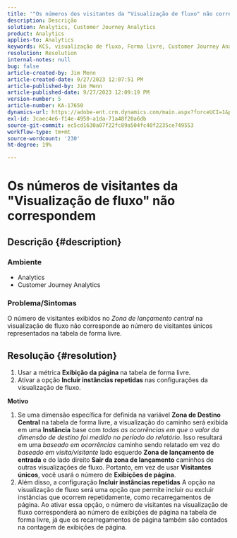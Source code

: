 ```yaml
---
title: '"Os números dos visitantes da "Visualização de fluxo" não correspondem"'
description: Descrição
solution: Analytics, Customer Journey Analytics
product: Analytics
applies-to: Analytics
keywords: KCS, visualização de fluxo, Forma livre, Customer Journey Analytics, correspondência, visitante
resolution: Resolution
internal-notes: null
bug: false
article-created-by: Jim Menn
article-created-date: 9/27/2023 12:07:51 PM
article-published-by: Jim Menn
article-published-date: 9/27/2023 12:09:19 PM
version-number: 5
article-number: KA-17650
dynamics-url: https://adobe-ent.crm.dynamics.com/main.aspx?forceUCI=1&pagetype=entityrecord&etn=knowledgearticle&id=e354eb7a-2e5d-ee11-be6f-6045bd006268
exl-id: 3caec4e6-f14e-4950-a1da-71a48f20a6db
source-git-commit: ec5cd1630a07f22fc89a504fc40f2235ce749553
workflow-type: tm+mt
source-wordcount: '230'
ht-degree: 19%

---
```


# Os números de visitantes da &quot;Visualização de fluxo&quot; não correspondem

## Descrição {#description}


### <b>Ambiente</b>

- Analytics
- Customer Journey Analytics




### <b>Problema/Sintomas</b>

O número de visitantes exibidos no *Zona de lançamento central* na visualização de fluxo não corresponde ao número de visitantes únicos representados na tabela de forma livre.


## Resolução {#resolution}


1. Usar a métrica <b>Exibição da página </b>na tabela de forma livre.
2. Ativar a opção <b>Incluir instâncias repetidas</b> nas configurações da visualização de fluxo.




<b>Motivo</b>

1. Se uma dimensão específica for definida na variável <b>Zona de Destino Central</b> na tabela de forma livre, a visualização do caminho será exibida em uma <b>Instância</b> base com *todas as ocorrências em que o valor da dimensão de destino foi medido no período do relatório*. Isso resultará em uma *baseado em ocorrências* caminho sendo relatado em vez do *baseado em visita/visitante* lado esquerdo <b>Zona de lançamento de entrada</b> e do lado direito <b>Sair da zona de lançamento</b> caminhos de outras visualizações de fluxo. Portanto, em vez de usar <b>Visitantes únicos</b>, você usará o número de <b>Exibições de página</b>.
2. Além disso, a configuração <b>Incluir instâncias repetidas</b> A opção na visualização de fluxo será uma opção que permite incluir ou excluir instâncias que ocorrem repetidamente, como recarregamentos de página. Ao ativar essa opção, o número de visitantes na visualização de fluxo corresponderá ao número de exibições de página na tabela de forma livre, já que os recarregamentos de página também são contados na contagem de exibições de página.
